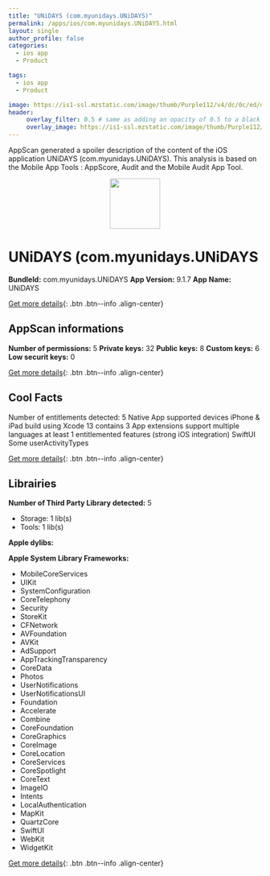 ```yaml
---
title: "UNiDAYS (com.myunidays.UNiDAYS)"
permalink: /apps/ios/com.myunidays.UNiDAYS.html
layout: single
author_profile: false
categories: 
  - ios app 
  - Product 

tags: 
  - ios app 
  - Product 

image: https://is1-ssl.mzstatic.com/image/thumb/Purple112/v4/dc/0c/ed/dc0ced78-9c09-68ea-5054-e303f3d40685/AppIcon-Live-1x_U007emarketing-0-10-0-85-220.png/512x512bb.jpg
header: 
     overlay_filter: 0.5 # same as adding an opacity of 0.5 to a black background
     overlay_image: https://is1-ssl.mzstatic.com/image/thumb/Purple112/v4/dc/0c/ed/dc0ced78-9c09-68ea-5054-e303f3d40685/AppIcon-Live-1x_U007emarketing-0-10-0-85-220.png/512x512bb.jpg
---
```

AppScan generated a spoiler description of the content of the iOS application UNiDAYS (com.myunidays.UNiDAYS). This analysis is based on the Mobile App Tools : AppScore, Audit and the Mobile Audit App Tool.

  
  
<div style="text-align: center;"><img src="https://is1-ssl.mzstatic.com/image/thumb/Purple112/v4/dc/0c/ed/dc0ced78-9c09-68ea-5054-e303f3d40685/AppIcon-Live-1x_U007emarketing-0-10-0-85-220.png/512x512bb.jpg" width="100" height="100"></div>  
  
# UNiDAYS (com.myunidays.UNiDAYS

**BundleId:** com.myunidays.UNiDAYS
**App Version:** 9.1.7
**App Name:** UNiDAYS


[Get more details](/pricing.html){: .btn .btn--info .align-center}  
  
## AppScan informations 

**Number of permissions:** 5
**Private keys:** 32
**Public keys:** 8
**Custom keys:** 6
**Low securit keys:** 0
  
[Get more details](/pricing.html){: .btn .btn--info .align-center}

## Cool Facts

Number of entitlements detected: 5
Native App
supported devices iPhone & iPad
build using Xcode 13
contains 3 App extensions
support multiple languages
at least 1 entitlemented features (strong iOS integration)
SwiftUI
Some userActivityTypes
  
[Get more details](/pricing.html){: .btn .btn--info .align-center}

## Librairies 
**Number of Third Party Library detected:** 5
- Storage: 1 lib(s)
- Tools: 1 lib(s)

**Apple dylibs:**


**Apple System Library Frameworks:**
- MobileCoreServices
- UIKit
- SystemConfiguration
- CoreTelephony
- Security
- StoreKit
- CFNetwork
- AVFoundation
- AVKit
- AdSupport
- AppTrackingTransparency
- CoreData
- Photos
- UserNotifications
- UserNotificationsUI
- Foundation
- Accelerate
- Combine
- CoreFoundation
- CoreGraphics
- CoreImage
- CoreLocation
- CoreServices
- CoreSpotlight
- CoreText
- ImageIO
- Intents
- LocalAuthentication
- MapKit
- QuartzCore
- SwiftUI
- WebKit
- WidgetKit


  
[Get more details](/pricing.html){: .btn .btn--info .align-center}

